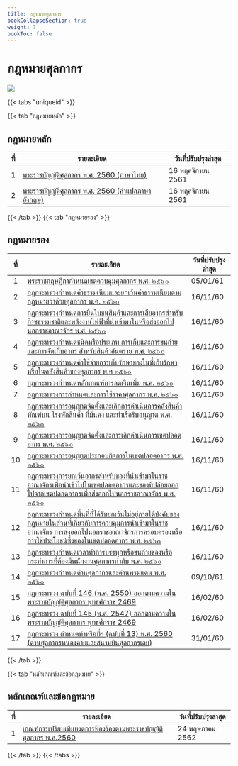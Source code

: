 ```yaml
---
title: กฎหมายศุลกากร
bookCollapseSection: true
weight: 7
bookToc: false
---
```


กฎหมายศุลกากร
===

![](https://anti-cor.nrct.go.th/Portals/0/EasyDNNNews/2046/740740p542EDNmainAntilaw-list.JPG)

{{< tabs "uniqueid" >}}

{{< tab "กฎหมายหลัก" >}} 

## กฎหมายหลัก

| ที่ | รายละเอียด | วันที่ปรับปรุงล่าสุด |
|:---:|------------------|---------------|
|  1  | [พระราชบัญญัติศุลกากร พ.ศ. 2560 (ภาษาไทย)](http://www.customs.go.th/cont_strc_download.php?lang=th&top_menu=menu_homepage&current_id=14223132414a505f46464b4c464b4d)          | 16 พฤศจิกายน 2561    |
|  2  | [พระราชบัญญัติศุลกากร พ.ศ. 2560 (คำแปลภาษาอังกฤษ)](http://www.customs.go.th/cont_strc_download.php?lang=th&top_menu=menu_homepage&current_id=14223132414b505f4d464a4f464b46) | 16 พฤศจิกายน 2561    |


{{< /tab >}}
{{< tab "กฎหมายรอง" >}} 

## กฎหมายรอง

| ที่ | รายละเอียด | วันที่ปรับปรุงล่าสุด |
|:---:|------------------|---------------|
|  1  | [พระราชกฤษฎีกากำหนดเขตควบคุมศุลกากร พ.ศ. ๒๕๖๐](http://www.customs.go.th/cont_strc_download.php?lang=th&top_menu=menu_homepage&current_id=14223132414c505f46464b4d464b46)  | 05/01/61    |
|  2  | [กฎกระทรวงกำหนดค่าธรรมเนียมและยกเว้นค่าธรรมเนียมตามกฎหมายว่าด้วยศุลกากร พ.ศ. ๒๕๖๐](http://www.customs.go.th/cont_strc_download.php?lang=th&top_menu=menu_homepage&current_id=14223132414b505f4c464a4f464b49) | 16/11/60    |
|3|[กฎกระทรวงกำหนดการยื่นใบขนสินค้าและการเสียอากรสำหรับก๊าซธรรมชาติและพลังงานไฟฟ้าที่นำเข้ามาในหรือส่งออกไปนอกราชอาณาจักร พ.ศ. ๒๕๖๐](http://www.customs.go.th/cont_strc_download.php?lang=th&top_menu=menu_homepage&current_id=14223132414b505f4c464a4f464b48)|16/11/60 |
|4|[กฎกระทรวงกำหนดชนิดหรือประเภท การเก็บและการขนถ่ายและการจัดเก็บอากร สำหรับสินค้าอันตราย พ.ศ. ๒๕๖๐](http://www.customs.go.th/cont_strc_download.php?lang=th&top_menu=menu_homepage&current_id=14223132414b505f4c464a4f464b47)|16/11/60|
|5|[กฎกระทรวงกำหนดค่าใช้จ่ายการเก็บรักษาของในที่เก็บรักษาหรือในคลังสินค้าของศุลกากร พ.ศ ๒๕๖๐](http://www.customs.go.th/cont_strc_download.php?lang=th&top_menu=menu_homepage&current_id=14223132414b505f4c464a4f464b46)|16/11/60 |
|6|[กฎกระทรวงกำหนดหลักเกณฑ์การลดเงินเพิ่ม พ.ศ. ๒๕๖๐](http://www.customs.go.th/cont_strc_download.php?lang=th&top_menu=menu_homepage&current_id=14223132414b505f4c464a4f464a4f)|16/11/60 |
|7|[กฎกระทรวงการกำหนดและการใช้ราคาศุลกากร พ.ศ. ๒๕๖๐](http://www.customs.go.th/cont_strc_download.php?lang=th&top_menu=menu_homepage&current_id=14223132414b505f4c464a4f464a4e)|16/11/60 |
|8|[กฎกระทรวงการอนุญาตจัดตั้งและเลิกการดำเนินการคลังสินค้าทัณฑ์บน โรงพักสินค้า ที่มั่นคง และท่าเรือรับอนุญาต พ.ศ. ๒๕๖๐](http://www.customs.go.th/cont_strc_download.php?lang=th&top_menu=menu_homepage&current_id=14223132414b505f4c464a4e464b4c)|16/11/60 |
|9|[กฎกระทรวงการอนุญาตจัดตั้งและการเลิกดำเนินการเขตปลอดอากร พ.ศ. ๒๕๖๐](http://www.customs.go.th/cont_strc_download.php?lang=th&top_menu=menu_homepage&current_id=14223132414b505f4c464a4e464b4b)|16/11/60 |
|10|[กฎกระทรวงการอนุญาตประกอบกิจการในเขตปลอดอากร พ.ศ. ๒๕๖๐](http://www.customs.go.th/cont_strc_download.php?lang=th&top_menu=menu_homepage&current_id=14223132414b505f4c464a4e464b4a)|16/11/60 |
|11|[กฎกระทรวงการยกเว้นอากรสำหรับของที่นำเข้ามาในราชอาณาจักรเพื่อนำเข้าไปในเขตปลอดอากรและของที่ปล่อยออกไปจากเขตปลอดอากรเพื่อส่งออกไปนอกราชอาณาจักร พ.ศ. ๒๕๖๐](http://www.customs.go.th/cont_strc_download.php?lang=th&top_menu=menu_homepage&current_id=14223132414b505f4c464a4e464b49)|16/11/60|
|12|[กฎกระทรวงกำหนดพื้นที่ที่ได้รับยกเว้นไม่อยู่ภายใต้บังคับของกฎหมายในส่วนที่เกี่ยวกับการควบคุมการนำเข้ามาในราชอาณาจักร การส่งออกไปนอกราชอาณาจักรการครอบครองหรือการใช้ประโยชน์ซึ่งของในเขตปลอดอากร พ.ศ. ๒๕๖๐](http://www.customs.go.th/cont_strc_download.php?lang=th&top_menu=menu_homepage&current_id=14223132414b505f4c464a4e464b48)|16/11/60 |
|13|[กฎกระทรวงกำหนดเวลาทำการบรรทุกหรือขนถ่ายของหรือกระทำการที่ต้องมีพนักงานศุลกากรกำกับ พ.ศ. ๒๕๖๐](http://www.customs.go.th/cont_strc_download.php?lang=th&top_menu=menu_homepage&current_id=14223132414b505f4c464a4e464b47)|16/11/60 |
|14|[กฎกระทรวงกำหนดด่านศุลกากรและด่านพรมแดน พ.ศ. ๒๕๖๐](http://www.customs.go.th/cont_strc_download.php?lang=th&top_menu=menu_homepage&current_id=14223132414b505f4c464a4e464b46)|09/10/61|
|15|[กฎกระทรวง ฉบับที่ 146 (พ.ศ. 2550) ออกตามความในพระราชบัญญัติศุลกากร พุทธศักราช 2469](http://www.customs.go.th/cont_strc_download.php?lang=th&top_menu=menu_homepage&current_id=142231324149505f4a464b4a464b48)|16/02/60|
|16|[กฎกระทรวง ฉบับที่ 145 (พ.ศ. 2547) ออกตามความในพระราชบัญญัติศุลกากร พุทธศักราช 2469](http://www.customs.go.th/cont_strc_download.php?lang=th&top_menu=menu_homepage&current_id=142231324149505f4a464b4a464b47)|16/02/60 |
|17|[กฎกระทรวง กำหนดท่าหรือที่ฯ (ฉบับที่ 13) พ.ศ. 2560 (ด่านศุลกากรหนองคายและสนามบินศุลกากรเลย)](http://www.customs.go.th/cont_strc_download.php?lang=th&top_menu=menu_homepage&current_id=142231324149505f49464b4c464a4e)|31/01/60|
{{< /tab >}}

{{< tab "หลักเกณฑ์และข้อกฎหมาย" >}} 

## หลักเกณฑ์และข้อกฎหมาย

| ที่ | รายละเอียด                                                                                                                                                               | วันที่ปรับปรุงล่าสุด |
|:---:|------------------|----------------------|
|  1  | [เกณฑ์การเปรียบเทียบงดการฟ้องร้องตามพระราชบัญญัติศุลกากร พ.ศ.2560](http://www.customs.go.th/cont_strc_download.php?lang=th&top_menu=menu_homepage&current_id=142328324146505f49464b4b464a4e) | 24 พฤษภาคม 2562  |



{{< /tab >}}
{{< /tabs >}}